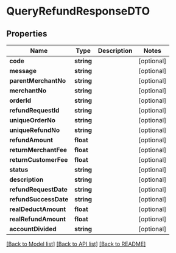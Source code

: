 # QueryRefundResponseDTO

## Properties
Name | Type | Description | Notes
------------ | ------------- | ------------- | -------------
**code** | **string** |  | [optional] 
**message** | **string** |  | [optional] 
**parentMerchantNo** | **string** |  | [optional] 
**merchantNo** | **string** |  | [optional] 
**orderId** | **string** |  | [optional] 
**refundRequestId** | **string** |  | [optional] 
**uniqueOrderNo** | **string** |  | [optional] 
**uniqueRefundNo** | **string** |  | [optional] 
**refundAmount** | **float** |  | [optional] 
**returnMerchantFee** | **float** |  | [optional] 
**returnCustomerFee** | **float** |  | [optional] 
**status** | **string** |  | [optional] 
**description** | **string** |  | [optional] 
**refundRequestDate** | **string** |  | [optional] 
**refundSuccessDate** | **string** |  | [optional] 
**realDeductAmount** | **float** |  | [optional] 
**realRefundAmount** | **float** |  | [optional] 
**accountDivided** | **string** |  | [optional] 

[[Back to Model list]](../README.md#documentation-for-models) [[Back to API list]](../README.md#documentation-for-api-endpoints) [[Back to README]](../README.md)


